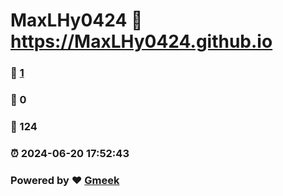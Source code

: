 # MaxLHy0424 :link: https://MaxLHy0424.github.io 
### :page_facing_up: [1](https://MaxLHy0424.github.io/tag.html) 
### :speech_balloon: 0 
### :hibiscus: 124 
### :alarm_clock: 2024-06-20 17:52:43 
### Powered by :heart: [Gmeek](https://github.com/Meekdai/Gmeek)
